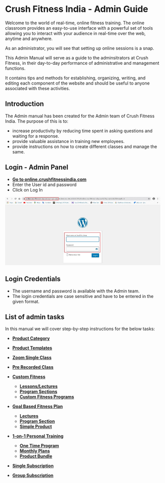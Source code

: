 # **Crush Fitness India - Admin Guide**

Welcome to the world of real-time, online fitness training. The online classroom provides an easy-to-use interface with a powerful set of tools allowing you to interact with your audience in real-time over the web, anytime and anywhere.

As an administrator, you will see that setting up online sessions is a snap.

This Admin Manual will serve as a guide to the adminsitrators at Crush Fitness, in their day-to-day performance of administrative and management functions.

It contains tips and methods for establishing, organizing, writing, and editing each component of the website and should be useful to anyone associated with these activities. 

## **Introduction**

The Admin manual has been created for the Admin team of Crush Fitness India. The purpose of this is to:

*   increase productivity by reducing time spent in asking questions and waiting for a response.
*   provide valuable assistance in training new employees.
*   provide instructions on how to create different classes and manage the same.


## **Login - Admin Panel**

*   <a href="https://online.crushfitnessindia.com/wp-admin" target="_blank">**Go to online.crushfitnessindia.com**</a> 
*   Enter the User id and password
*   Click on Log In

![admin login](images/adminlogin.jpg)

## **Login Credentials**

*   The username and password is available with the Admin team.
*   The login credentials are case sensitive and have to be entered in the given format.

## **List of admin tasks**

In this manual we will cover step-by-step instructions for the below tasks:


*   [**Product Category**](Product-Category.md)
*   [**Product Templates**](Product-Templates.md)
*   [**Zoom Single Class**](Zoom-Single-Class.md)
*   [**Pre Recorded Class**](Pre-Recorded-Class.md)

*   [**Custom Fitness**](Custom-Fitness\Introduction.md)

    *   [**Lessons/Lectures**](Custom-Fitness/Lectures.md)
    *   [**Program Sections**](Custom-Fitness/Program-Section.md)
    *   [**Custom Fitness Programs**](Custom-Fitness/Custom-Fitness-Program.md)

*   [**Goal Based Fitness Plan**](Goal-Based-Fitness-Plan\Introduction.md)

    *   [**Lectures**](Goal-Based-Fitness-Plan\Lectures.md)
    *   [**Program Section**](Goal-Based-Fitness-Plan\Program-Section.md)
    *   [**Simple Product**](Goal-Based-Fitness-Plan\Simple-Product.md)

*   [**1-on-1 Personal Training**](1-on-1-Personal-Training\Introduction.md)

    -   [**One Time Program**](1-on-1-Personal-Training\One-Time-Program.md)
    -   [**Monthly Plans**](1-on-1-Personal-Training\Monthly-Plans.md)
    -   [**Product Bundle**](1-on-1-Personal-Training\Product-Bundle.md)

*   [**Single Subscription**](Single-Subscription.md)
*   [**Group Subscription**](Group-Subscription.md)